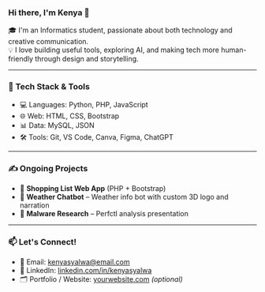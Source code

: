 <!--
**KenyaLim/KenyaLim** is a ✨ _special_ ✨ repository because its `README.md` (this file) appears on your GitHub profile.

Here are some ideas to get you started:

- 🔭 I’m currently working on ...
- 🌱 I’m currently learning ...
- 👯 I’m looking to collaborate on ...
- 🤔 I’m looking for help with ...
- 💬 Ask me about ...
- 📫 How to reach me: ...
- 😄 Pronouns: ...
- ⚡ Fun fact: ...
-->

### Hi there, I'm Kenya 👋

🎓 I'm an Informatics student, passionate about both technology and creative communication.  
💡 I love building useful tools, exploring AI, and making tech more human-friendly through design and storytelling.

---

### 🔧 Tech Stack & Tools
- 💻 Languages: Python, PHP, JavaScript
- 🌐 Web: HTML, CSS, Bootstrap
- 📊 Data: MySQL, JSON
- 🛠️ Tools: Git, VS Code, Canva, Figma, ChatGPT

---

### ✍️ Ongoing Projects
- 🛒 **Shopping List Web App** (PHP + Bootstrap)
- 🤖 **Weather Chatbot** – Weather info bot with custom 3D logo and narration
- 🔐 **Malware Research** – Perfctl analysis presentation

---

### 📫 Let's Connect!
- 📧 Email: kenyasyalwa@email.com
- 💼 LinkedIn: [linkedin.com/in/kenyasyalwa](https://linkedin.com/in/kenyasyalwa)
- 🗂️ Portfolio / Website: [yourwebsite.com](#) *(optional)*

